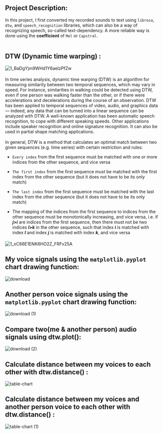 
## **Project Description:**

In this project, I first converted my recorded sounds to text using `librosa`, `dtw`, and `speech_recognition` libraries, which can also be a way of recognizing speech, so-called text-dependency. A more reliable way is done using the **coefficient** of `Mel` or `Capstral`.
<br>
<br>
## DTW (Dynamic time warping) :
![1_BaDgYjm9WHd1Y6aelzPfZw](https://user-images.githubusercontent.com/91725214/165158918-8743e3ae-7257-4e1d-9ec4-dcfa948bb71f.png)
####
In time series analysis, dynamic time warping (DTW) is an algorithm for measuring similarity between two temporal sequences, which may vary in speed. For instance, similarities in walking could be detected using DTW, even if one person was walking faster than the other, or if there were accelerations and decelerations during the course of an observation. DTW has been applied to temporal sequences of video, audio, and graphics data — indeed, any data that can be turned into a linear sequence can be analyzed with DTW. A well-known application has been automatic speech recognition, to cope with different speaking speeds. Other applications include speaker recognition and online signature recognition. It can also be used in partial shape matching applications.
<br>
<br>
In general, DTW is a method that calculates an optimal match between two given sequences (e.g. time series) with certain restriction and rules:
- `Every index` from the first sequence must be matched with one or more indices from the other sequence, and vice versa
- `The first index` from the first sequence must be matched with the first index from the other sequence (but it does not have to be its only match)
- `The last index` from the first sequence must be matched with the last index from the other sequence (but it does not have to be its only match)

- The mapping of the indices from the first sequence to indices from the other sequence must be monotonically increasing, and vice versa, i.e. if ***j>i***  are indices from the first sequence, then there must not be two indices ***l>k*** in the other sequence, such that index ***i*** is matched with index ***l*** and index ***j*** is matched with index ***k***, and vice versa
####
![1_xC66E1ENK6HO2Z_FRFv25A](https://user-images.githubusercontent.com/91725214/165158949-45813901-40c8-4139-a080-ff29ca93a3f1.png)
####

## My voice signals using the `matplotlib.pyplot` chart drawing function:
![download](https://user-images.githubusercontent.com/91725214/165159557-a40b9724-f9e5-41e1-a668-c988a512eb9a.png)
## Another person voice signals using the `matplotlib.pyplot` chart drawing function:
![download (1)](https://user-images.githubusercontent.com/91725214/165159773-b6b5c240-21e5-4b1a-9953-66194afe06c0.png)
## Compare two(me & another person) audio signals using dtw.plot():
![download (2)](https://user-images.githubusercontent.com/91725214/165162671-291e6924-8712-456f-ab3f-b8b619fdaf67.png)
## Calculate distance between my voices to each other with dtw.distance() :
![table-chart](https://user-images.githubusercontent.com/91725214/165356940-9be67e0b-97e6-40c4-8186-58cae883e4d5.png)
## Calculate distance between my voices and another person voice to each other with dtw.distance() :
![table-chart (1)](https://user-images.githubusercontent.com/91725214/165357031-540430c9-2a83-4494-aeda-e694847d14c8.png)


